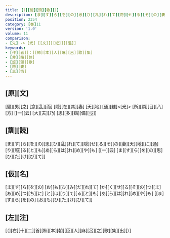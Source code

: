 ```yaml
---
title: [（][旋][頭][歌][）]
description: [ま][す][ら][を][の][思][ひ][乱][れ][て][隠][せ][る][そ][の][妻][天][地][に][通][り][照][る][と][も][あ][ら][は][れ][め][や][も] [[一][云] [ま][す][ら][を][の][思][ひ][た][け][び][て]]
position: 2354
category: [巻]11
version: '1.0'
volume: 11
comparison:
- [先] -> [光] [[文]][[紀]][[温]]
keywords:
- [作][者][：][柿][本][人][麻][呂][歌][集]
- [非][略][体]
- [旋][頭][歌]
- [隠][妻]
- [恋][情]
---
```


## [原][文]

[健][男][之] [念][乱][而] [隠][在][其][妻] [天][地] [通][雖]<[光]> [所][顕][目][八][方] [[一][云] [大][夫][乃] [思][多][鶏][備][弖]]

## [訓][読]

[ま][す][ら][を][の][思][ひ][乱][れ][て][隠][せ][る][そ][の][妻][天][地][に][通][り][照][る][と][も][あ][ら][は][れ][め][や][も] [[一][云] [ま][す][ら][を][の][思][ひ][た][け][び][て]]

## [仮][名]

[ま][す][ら][を][の] [お][も][ひ][み][だ][れ][て] [か][く][せ][る][そ][の][つ][ま] [あ][め][つ][ち][に] [と][ほ][り][て][る][と][も] [あ][ら][は][れ][め][や][も] [[ま][す][ら][を][の] [お][も][ひ][た][け][び][て]]

## [左][注]

[（][右][十][二][首][柿][本][朝][臣][人][麻][呂][之][歌][集][出][）]

